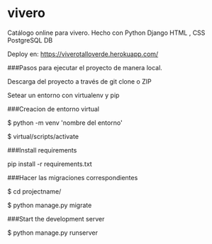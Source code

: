 # vivero
Catálogo online para vivero. Hecho con 
Python
Django
HTML , CSS
PostgreSQL DB

Deploy en: https://viverotalloverde.herokuapp.com/

 

 
###Pasos para ejecutar el proyecto de manera local.

Descarga del proyecto a través de git clone o ZIP

Setear un entorno con virtualenv y pip

###Creacion de entorno virtual

$ python -m venv 'nombre del entorno'

$ virtual/scripts/activate

###Install requirements

pip install -r requirements.txt

###Hacer las migraciones correspondientes

$ cd projectname/

$ python manage.py migrate

###Start the development server

$ python manage.py runserver
